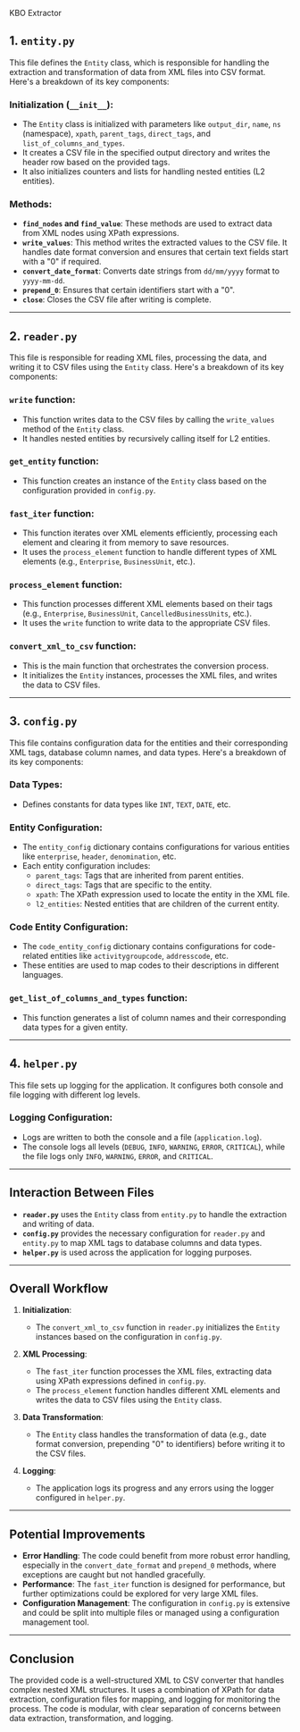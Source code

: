 KBO Extractor
## **1. `entity.py`**
This file defines the `Entity` class, which is responsible for handling the extraction and transformation of data from XML files into CSV format. Here's a breakdown of its key components:

### **Initialization (`__init__`)**:
- The `Entity` class is initialized with parameters like `output_dir`, `name`, `ns` (namespace), `xpath`, `parent_tags`, `direct_tags`, and `list_of_columns_and_types`.
- It creates a CSV file in the specified output directory and writes the header row based on the provided tags.
- It also initializes counters and lists for handling nested entities (L2 entities).

### **Methods**:
- **`find_nodes` and `find_value`**: These methods are used to extract data from XML nodes using XPath expressions.
- **`write_values`**: This method writes the extracted values to the CSV file. It handles date format conversion and ensures that certain text fields start with a "0" if required.
- **`convert_date_format`**: Converts date strings from `dd/mm/yyyy` format to `yyyy-mm-dd`.
- **`prepend_0`**: Ensures that certain identifiers start with a "0".
- **`close`**: Closes the CSV file after writing is complete.

---

## **2. `reader.py`**
This file is responsible for reading XML files, processing the data, and writing it to CSV files using the `Entity` class. Here's a breakdown of its key components:

### **`write` function**:
- This function writes data to the CSV files by calling the `write_values` method of the `Entity` class.
- It handles nested entities by recursively calling itself for L2 entities.

### **`get_entity` function**:
- This function creates an instance of the `Entity` class based on the configuration provided in `config.py`.

### **`fast_iter` function**:
- This function iterates over XML elements efficiently, processing each element and clearing it from memory to save resources.
- It uses the `process_element` function to handle different types of XML elements (e.g., `Enterprise`, `BusinessUnit`, etc.).

### **`process_element` function**:
- This function processes different XML elements based on their tags (e.g., `Enterprise`, `BusinessUnit`, `CancelledBusinessUnits`, etc.).
- It uses the `write` function to write data to the appropriate CSV files.

### **`convert_xml_to_csv` function**:
- This is the main function that orchestrates the conversion process.
- It initializes the `Entity` instances, processes the XML files, and writes the data to CSV files.

---

## **3. `config.py`**
This file contains configuration data for the entities and their corresponding XML tags, database column names, and data types. Here's a breakdown of its key components:

### **Data Types**:
- Defines constants for data types like `INT`, `TEXT`, `DATE`, etc.

### **Entity Configuration**:
- The `entity_config` dictionary contains configurations for various entities like `enterprise`, `header`, `denomination`, etc.
- Each entity configuration includes:
  - `parent_tags`: Tags that are inherited from parent entities.
  - `direct_tags`: Tags that are specific to the entity.
  - `xpath`: The XPath expression used to locate the entity in the XML file.
  - `l2_entities`: Nested entities that are children of the current entity.

### **Code Entity Configuration**:
- The `code_entity_config` dictionary contains configurations for code-related entities like `activitygroupcode`, `addresscode`, etc.
- These entities are used to map codes to their descriptions in different languages.

### **`get_list_of_columns_and_types` function**:
- This function generates a list of column names and their corresponding data types for a given entity.

---

## **4. `helper.py`**
This file sets up logging for the application. It configures both console and file logging with different log levels.

### **Logging Configuration**:
- Logs are written to both the console and a file (`application.log`).
- The console logs all levels (`DEBUG`, `INFO`, `WARNING`, `ERROR`, `CRITICAL`), while the file logs only `INFO`, `WARNING`, `ERROR`, and `CRITICAL`.

---

## **Interaction Between Files**
- **`reader.py`** uses the `Entity` class from `entity.py` to handle the extraction and writing of data.
- **`config.py`** provides the necessary configuration for `reader.py` and `entity.py` to map XML tags to database columns and data types.
- **`helper.py`** is used across the application for logging purposes.

---

## **Overall Workflow**
1. **Initialization**:
   - The `convert_xml_to_csv` function in `reader.py` initializes the `Entity` instances based on the configuration in `config.py`.

2. **XML Processing**:
   - The `fast_iter` function processes the XML files, extracting data using XPath expressions defined in `config.py`.
   - The `process_element` function handles different XML elements and writes the data to CSV files using the `Entity` class.

3. **Data Transformation**:
   - The `Entity` class handles the transformation of data (e.g., date format conversion, prepending "0" to identifiers) before writing it to the CSV files.

4. **Logging**:
   - The application logs its progress and any errors using the logger configured in `helper.py`.

---

## **Potential Improvements**
- **Error Handling**: The code could benefit from more robust error handling, especially in the `convert_date_format` and `prepend_0` methods, where exceptions are caught but not handled gracefully.
- **Performance**: The `fast_iter` function is designed for performance, but further optimizations could be explored for very large XML files.
- **Configuration Management**: The configuration in `config.py` is extensive and could be split into multiple files or managed using a configuration management tool.

---

## **Conclusion**
The provided code is a well-structured XML to CSV converter that handles complex nested XML structures. It uses a combination of XPath for data extraction, configuration files for mapping, and logging for monitoring the process. The code is modular, with clear separation of concerns between data extraction, transformation, and logging.
